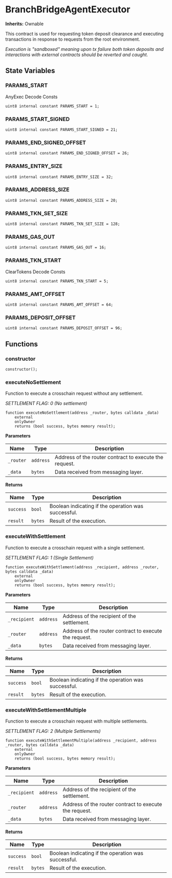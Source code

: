 # BranchBridgeAgentExecutor

**Inherits:**
Ownable

This contract is used for requesting token deposit clearance and
executing transactions in response to requests from the root environment.

*Execution is "sandboxed" meaning upon tx failure both token deposits
and interactions with external contracts should be reverted and caught.*


## State Variables
### PARAMS_START
AnyExec Decode Consts


```solidity
uint8 internal constant PARAMS_START = 1;
```


### PARAMS_START_SIGNED

```solidity
uint8 internal constant PARAMS_START_SIGNED = 21;
```


### PARAMS_END_SIGNED_OFFSET

```solidity
uint8 internal constant PARAMS_END_SIGNED_OFFSET = 26;
```


### PARAMS_ENTRY_SIZE

```solidity
uint8 internal constant PARAMS_ENTRY_SIZE = 32;
```


### PARAMS_ADDRESS_SIZE

```solidity
uint8 internal constant PARAMS_ADDRESS_SIZE = 20;
```


### PARAMS_TKN_SET_SIZE

```solidity
uint8 internal constant PARAMS_TKN_SET_SIZE = 128;
```


### PARAMS_GAS_OUT

```solidity
uint8 internal constant PARAMS_GAS_OUT = 16;
```


### PARAMS_TKN_START
ClearTokens Decode Consts


```solidity
uint8 internal constant PARAMS_TKN_START = 5;
```


### PARAMS_AMT_OFFSET

```solidity
uint8 internal constant PARAMS_AMT_OFFSET = 64;
```


### PARAMS_DEPOSIT_OFFSET

```solidity
uint8 internal constant PARAMS_DEPOSIT_OFFSET = 96;
```


## Functions
### constructor


```solidity
constructor();
```

### executeNoSettlement

Function to execute a crosschain request without any settlement.

*SETTLEMENT FLAG: 0 (No settlement)*


```solidity
function executeNoSettlement(address _router, bytes calldata _data)
    external
    onlyOwner
    returns (bool success, bytes memory result);
```
**Parameters**

|Name|Type|Description|
|----|----|-----------|
|`_router`|`address`|Address of the router contract to execute the request.|
|`_data`|`bytes`|Data received from messaging layer.|

**Returns**

|Name|Type|Description|
|----|----|-----------|
|`success`|`bool`|Boolean indicating if the operation was successful.|
|`result`|`bytes`|Result of the execution.|


### executeWithSettlement

Function to execute a crosschain request with a single settlement.

*SETTLEMENT FLAG: 1 (Single Settlement)*


```solidity
function executeWithSettlement(address _recipient, address _router, bytes calldata _data)
    external
    onlyOwner
    returns (bool success, bytes memory result);
```
**Parameters**

|Name|Type|Description|
|----|----|-----------|
|`_recipient`|`address`|Address of the recipient of the settlement.|
|`_router`|`address`|Address of the router contract to execute the request.|
|`_data`|`bytes`|Data received from messaging layer.|

**Returns**

|Name|Type|Description|
|----|----|-----------|
|`success`|`bool`|Boolean indicating if the operation was successful.|
|`result`|`bytes`|Result of the execution.|


### executeWithSettlementMultiple

Function to execute a crosschain request with multiple settlements.

*SETTLEMENT FLAG: 2 (Multiple Settlements)*


```solidity
function executeWithSettlementMultiple(address _recipient, address _router, bytes calldata _data)
    external
    onlyOwner
    returns (bool success, bytes memory result);
```
**Parameters**

|Name|Type|Description|
|----|----|-----------|
|`_recipient`|`address`|Address of the recipient of the settlement.|
|`_router`|`address`|Address of the router contract to execute the request.|
|`_data`|`bytes`|Data received from messaging layer.|

**Returns**

|Name|Type|Description|
|----|----|-----------|
|`success`|`bool`|Boolean indicating if the operation was successful.|
|`result`|`bytes`|Result of the execution.|


